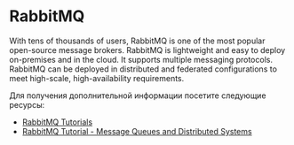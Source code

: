 # RabbitMQ

With tens of thousands of users, RabbitMQ is one of the most popular open-source message brokers. RabbitMQ is lightweight and easy to deploy on-premises and in the cloud. It supports multiple messaging protocols. RabbitMQ can be deployed in distributed and federated configurations to meet high-scale, high-availability requirements.

Для получения дополнительной информации посетите следующие ресурсы:

- [RabbitMQ Tutorials](https://www.rabbitmq.com/getstarted.html)
- [RabbitMQ Tutorial - Message Queues and Distributed Systems](https://www.youtube.com/watch?v=nFxjaVmFj5E)

